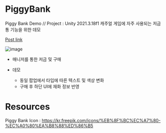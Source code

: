 # PiggyBank
Piggy Bank Demo // Project : Unity 2021.3.18f1
캐주얼 게임에 자주 사용되는 저금통 기능을 위한 데모

[Post link](https://seunghus.tistory.com/123)

![image](https://github.com/Hanjo92/PiggyBank/assets/26320361/eda03325-b447-40c6-b2ec-fbda022d9c1b)

- 매니저를 통한 저금 및 구매

- 데모
  - 동일 팝업에서 타입에 따른 텍스트 및 색상 변화
  - 구매 후 하단 UI에 재화 정보 반영

# Resources
Piggy Bank Icon : https://kr.freepik.com/icons/%EB%8F%BC%EC%A7%80-%EC%A0%80%EA%B8%88%ED%86%B5
